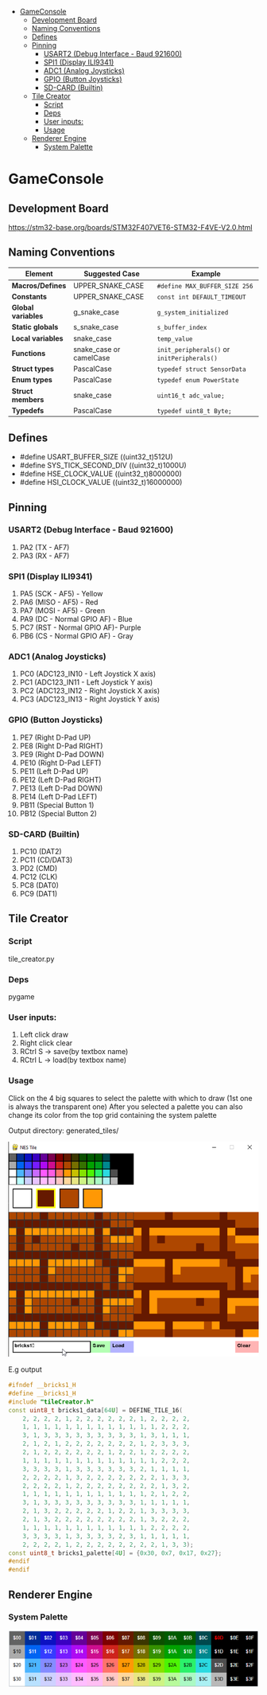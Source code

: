 - [GameConsole](#gameconsole)
	- [Development Board](#development-board)
	- [Naming Conventions](#naming-conventions)
	- [Defines](#defines)
	- [Pinning](#pinning)
		- [USART2 (Debug Interface - Baud 921600)](#usart2-debug-interface---baud-921600)
		- [SPI1 (Display ILI9341)](#spi1-display-ili9341)
		- [ADC1 (Analog Joysticks)](#adc1-analog-joysticks)
		- [GPIO (Button Joysticks)](#gpio-button-joysticks)
		- [SD-CARD (Builtin)](#sd-card-builtin)
	- [Tile Creator](#tile-creator)
		- [Script](#script)
		- [Deps](#deps)
		- [User inputs:](#user-inputs)
		- [Usage](#usage)
	- [Renderer Engine](#renderer-engine)
		- [System Palette](#system-palette)


# GameConsole
## Development Board
https://stm32-base.org/boards/STM32F407VET6-STM32-F4VE-V2.0.html

## Naming Conventions 

| Element              | Suggested Case          | Example                                     |
| -------------------- | ----------------------- | ------------------------------------------- |
| **Macros/Defines**   | UPPER_SNAKE_CASE        | `#define MAX_BUFFER_SIZE 256`               |
| **Constants**        | UPPER_SNAKE_CASE        | `const int DEFAULT_TIMEOUT`                 |
| **Global variables** | g_snake_case            | `g_system_initialized`                      |
| **Static globals**   | s_snake_case            | `s_buffer_index`                            |
| **Local variables**  | snake_case              | `temp_value`                                |
| **Functions**        | snake_case or camelCase | `init_peripherals()` or `initPeripherals()` |
| **Struct types**     | PascalCase              | `typedef struct SensorData`                 |
| **Enum types**       | PascalCase              | `typedef enum PowerState`                   |
| **Struct members**   | snake_case              | `uint16_t adc_value;`                       |
| **Typedefs**         | PascalCase              | `typedef uint8_t Byte;`                     |

## Defines
- #define USART_BUFFER_SIZE ((uint32_t)512U)
- #define SYS_TICK_SECOND_DIV ((uint32_t)1000U)
- #define HSE_CLOCK_VALUE ((uint32_t)8000000)
- #define HSI_CLOCK_VALUE ((uint32_t)16000000)

## Pinning
### USART2 (Debug Interface - Baud 921600) 
1. PA2 (TX - AF7)
2. PA3 (RX - AF7)

### SPI1 (Display ILI9341) 
1. PA5 (SCK - AF5)  - Yellow
2. PA6 (MISO - AF5) - Red
3. PA7 (MOSI - AF5) - Green
4. PA9 (DC - Normal GPIO AF) - Blue
5. PC7 (RST - Normal GPIO AF)- Purple
6. PB6 (CS - Normal GPIO AF) - Gray

### ADC1 (Analog Joysticks)
1. PC0 (ADC123_IN10 - Left Joystick X axis)
2. PC1 (ADC123_IN11 - Left Joystick Y axis)
3. PC2 (ADC123_IN12 - Right Joystick X axis)
4. PC3 (ADC123_IN13 - Right Joystick Y axis)

### GPIO (Button Joysticks)
1. PE7 (Right D-Pad UP)
2. PE8 (Right D-Pad RIGHT)
3. PE9 (Right D-Pad DOWN)
4. PE10 (Right D-Pad LEFT)
5. PE11 (Left D-Pad UP)
6. PE12 (Left D-Pad RIGHT)
7. PE13 (Left D-Pad DOWN)
8. PE14 (Left D-Pad LEFT)
9. PB11 (Special Button 1)
10. PB12 (Special Button 2)

### SD-CARD (Builtin)
1. PC10 (DAT2)
2. PC11 (CD/DAT3)
3. PD2 (CMD)
4. PC12 (CLK)
5. PC8 (DAT0)
6. PC9 (DAT1)


## Tile Creator

### Script
tile_creator.py

### Deps
pygame

### User inputs:
1. Left click draw
2. Right click clear
3. RCtrl S -> save(by textbox name)
4. RCtrl L -> load(by textbox name)

### Usage
Click on the 4 big squares to select the palette with which to draw (1st one is always the transparent one)
After you selected a palette you can also change its color from the top grid containing the system palette

Output directory: generated_tiles/

![alt text](docu/tile_creator_docu.png)

E.g output

```c++
#ifndef __bricks1_H
#define __bricks1_H
#include "tileCreator.h"
const uint8_t bricks1_data[64U] = DEFINE_TILE_16(
	2, 2, 2, 2, 1, 2, 2, 2, 2, 2, 2, 1, 2, 2, 2, 2, 
	1, 1, 1, 1, 1, 1, 1, 1, 1, 1, 1, 1, 1, 2, 2, 2, 
	3, 1, 3, 3, 3, 3, 3, 3, 3, 3, 3, 1, 3, 1, 1, 1, 
	2, 1, 2, 1, 2, 2, 2, 2, 2, 2, 2, 1, 2, 3, 3, 3, 
	2, 1, 2, 2, 2, 2, 2, 2, 1, 2, 2, 1, 2, 2, 2, 2, 
	1, 1, 1, 1, 1, 1, 1, 1, 1, 1, 1, 1, 1, 2, 2, 2, 
	3, 3, 3, 3, 1, 3, 3, 3, 3, 3, 3, 2, 1, 1, 1, 1, 
	2, 2, 2, 2, 1, 3, 2, 2, 2, 2, 2, 2, 2, 1, 3, 3, 
	2, 2, 2, 2, 1, 2, 2, 2, 2, 2, 2, 2, 2, 1, 3, 2, 
	1, 1, 1, 1, 1, 1, 1, 1, 1, 1, 1, 1, 2, 1, 2, 2, 
	3, 1, 3, 3, 3, 3, 3, 3, 3, 3, 3, 1, 1, 1, 1, 1, 
	2, 1, 3, 2, 2, 2, 2, 2, 1, 2, 2, 1, 3, 3, 3, 3, 
	2, 1, 3, 2, 2, 2, 2, 2, 2, 2, 2, 1, 3, 2, 2, 2, 
	1, 1, 1, 1, 1, 1, 1, 1, 1, 1, 1, 1, 2, 2, 2, 2, 
	3, 3, 3, 3, 1, 3, 3, 3, 3, 2, 3, 1, 1, 1, 1, 1, 
	2, 2, 2, 2, 1, 2, 2, 2, 2, 2, 2, 2, 2, 1, 3, 3);
const uint8_t bricks1_palette[4U] = {0x30, 0x7, 0x17, 0x27};
#endif
#endif

```

## Renderer Engine
### System Palette
![system_palette](docu/system_palette.png)
